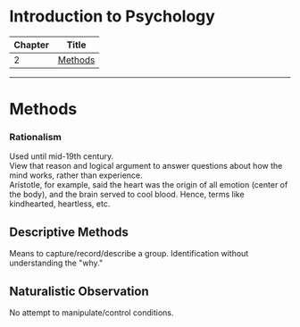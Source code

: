 # Introduction to Psychology

Chapter | Title
--- | ---
2 | [Methods](#methods)

---
# Methods
### Rationalism
Used until mid-19th century.  
View that reason and logical argument to answer questions about how the mind works, rather than experience.  
Aristotle, for example, said the heart was the origin of all emotion (center of the body), and the brain served to cool blood. Hence, terms like kindhearted, heartless, etc.

## Descriptive Methods
Means to capture/record/describe a group. Identification without understanding the "why."

## Naturalistic Observation
No attempt to manipulate/control conditions.
